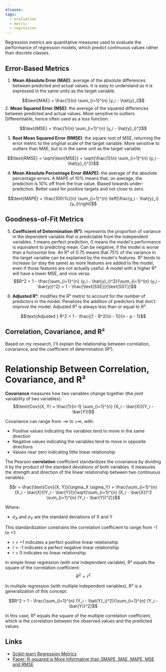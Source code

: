 ```yaml
---
aliases: 
tags:
  - evaluation
  - metric
  - regression
---
```

Regression metrics are quantitative measures used to evaluate the performance of regression models, which predict continuous values rather than discrete classes.

## Error-Based Metrics

1. **Mean Absolute Error (MAE)**: average of the absolute differences between predicted and actual values. It is easy to understand as it is expressed in the same units as the target variable.

$$\text{MAE} = \frac{1}{n} \sum_{i=1}^{n} |y_i - \hat{y}_i|$$
2. **Mean Squared Error (MSE)**: the average of the squared differences between predicted and actual values. More sensitive to outliers. Differentiable, hence often used as a loss function.

$$\text{MSE} = \frac{1}{n} \sum_{i=1}^{n} (y_i - \hat{y}_i)^2$$

3. **Root Mean Squared Error (RMSE)**: the square root of MSE, returning the error metric to the original scale of the target variable. More sensitive to outliers than MAE, but is in the same unit as the target variable.

$$\text{RMSE} = \sqrt{\text{MSE}} = \sqrt{\frac{1}{n} \sum_{i=1}^{n} (y_i - \hat{y}_i)^2}$$

4. **Mean Absolute Percentage Error (MAPE)**: the average of the absolute percentage errors. A MAPE of 10% means that, on average, the prediction is 10% off from the true value. Biased towards under-prediction. Better used for positive targets and not close to zero.

$$\text{MAPE} = \frac{100\%}{n} \sum_{i=1}^{n} \left|\frac{y_i - \hat{y}_i}{y_i}\right|$$
## Goodness-of-Fit Metrics

5. **Coefficient of Determination (R²)**: represents the proportion of variance in the dependent variable that is predictable from the independent variables. 1 means perfect prediction, 0 means the model's performance is equivalent to predicting mean. Can be negative, if the model is worse than a horizontal line. An R² of 0.75 means that 75% of the variance in the target variable can be explained by the model's features. R² tends to increase (or stay the same) as more features are added to the model, even if those features are not actually useful. A model with a higher R² will have a lower MSE, and vice versa.
$$R^2 = 1 - \frac{\sum_{i=1}^{n} (y_i - \hat{y}_i)^2}{\sum_{i=1}^{n} (y_i - \bar{y})^2} = 1 - \frac{\text{SSE}}{\text{SST}}$$

6. **Adjusted R²**: modifies the R² metric to account for the number of predictors in the model. Penalizes the addition of predictors that don't improve the model. Adjusted R² is always less than or equal to R².

$$\text{Adjusted } R^2 = 1 - \frac{(1 - R^2)(n - 1)}{n - p - 1}$$
## Correlation, Covariance, and R²
Based on my research, I'll explain the relationship between correlation, covariance, and the coefficient of determination (R²).

# Relationship Between Correlation, Covariance, and R²

**Covariance** measures how two variables change together (the joint variability of two variables).
$$\text{Cov}(X, Y) = \frac{1}{n-1} \sum_{i=1}^{n} (X_i - \bar{X})(Y_i - \bar{Y})$$

Covariance can range from -∞ to +∞, with:
- Positive values indicating the variables tend to move in the same direction
- Negative values indicating the variables tend to move in opposite directions
- Values near zero indicating little linear relationship

The Pearson **correlation** coefficient standardizes the covariance by dividing it by the product of the standard deviations of both variables. It measures the strength and direction of the linear relationship between two continuous variables.

$$r = \frac{\text{Cov}(X, Y)}{\sigma_X \sigma_Y} = \frac{\sum_{i=1}^{n} (X_i - \bar{X})(Y_i - \bar{Y})}{\sqrt{\sum_{i=1}^{n} (X_i - \bar{X})^2 \sum_{i=1}^{n} (Y_i - \bar{Y})^2}}$$

Where:

- $\sigma_X$ and $\sigma_Y$ are the standard deviations of X and Y

This standardization constrains the correlation coefficient to range from -1 to +1:

- r = +1 indicates a perfect positive linear relationship
- r = -1 indicates a perfect negative linear relationship
- r = 0 indicates no linear relationship


In simple linear regression (with one independent variable), R² equals the square of the correlation coefficient:
$$R^2 = r^2$$

In multiple regression (with multiple independent variables), R² is a generalization of this concept:

$$R^2 = 1 - \frac{\sum_{i=1}^{n} (Y_i - \hat{Y}_i)^2}{\sum_{i=1}^{n} (Y_i - \bar{Y})^2}$$

In this case, R² equals the square of the multiple correlation coefficient, which is the correlation between the observed values and the predicted values.

## Links
- [Scikit-learn Regression Metrics](https://scikit-learn.org/stable/modules/model_evaluation.html#regression-metrics)
- [Paper: R-squared is More Informative than SMAPE, MAE, MAPE, MSE and RMSE](https://www.ncbi.nlm.nih.gov/pmc/articles/PMC8279135/)